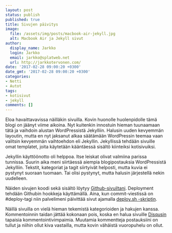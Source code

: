```yaml
---
layout: post
status: publish
published: true
title: Sivujen päivitys
image:
  file: /assets/img/posts/macbook-air-jekyll.jpg
  alt: Macbook Air ja Jekyll sivut
author:
  display_name: Jarkko
  login: Jarkko
  email: jarkko@splatweb.net
  url: http://jarkkotervonen.com/
date: '2017-02-28 09:00:20 +0300'
date_gmt: '2017-02-28 09:00:20 +0300'
categories:
- Netti
- Autot
tags:
- kotisivut
- jekyll
comments: []
---
```

Eloa havaittavavissa näilläkin sivuilla. Kovin huonolle huolenpidolle tämä blogi on jäänyt viime aikoina. Nyt kuitenkin innostuin hieman tuunaamaan tätä ja vaihdoin alustan WordPressistä Jekylliin. Halusin uuden kevyemmän layoutin, mutta en nyt jaksanut alkaa säätämään WordPressin teemaa vaan valitsin kevyemmän vaihtoehdon eli Jekyllin. Jekyllissä tehdään sivuille omat templatet, joita käytetään kääntäessä sisältö kiinteiksi kotisivuiksi.

Jekyllin käyttöönotto oli helppoa. Itse leiskat olivat valmiina parissa tunnissa. Suurin aika meni siirtäessä aiempia blogipostauksia WordPressistä Jekylliin. Tekstit, kategoriat ja tagit siirtyivät helposti, mutta kuvia ei pystynyt suoraan tuomaan. Tai olisi pystynyt, mutta halusin järjestellä nekin uudelleen.

Näiden sivujen koodi sekä sisältö löytyy [Github-sivuiltani](https://github.com/jtervone/jarkkotervonencom). Deployment tehdään Githubin hookkeja käyttämällä. Aina, kun commit-viestissä on #deploy-tagi niin palvelimeni päivittää sivut ajamalla [deploy.sh -skriptin](https://github.com/jtervone/jarkkotervonencom/blob/master/deploy.sh).

Näillä sivuilla on vielä hieman tekemistä kategorioiden ja hakujen kanssa. Kommentoinnin taidan jättää kokonaan pois, koska en halua sivuille [Disqusin](https://disqus.com/) tapaisia kommentointivimpaimia. Muutamia kommentteja postauksiini on tullut ja niihin ollut kiva vastailla, mutta kovin vähäistä vuoropuhelu on ollut.
